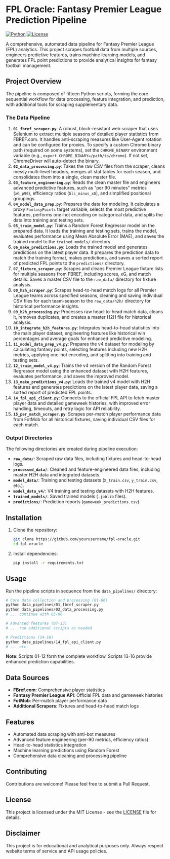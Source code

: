 # FPL Oracle: Fantasy Premier League Prediction Pipeline

[![Python](https://img.shields.io/badge/Python-3.8+-blue.svg)](https://www.python.org/)
[![License](https://img.shields.io/badge/License-MIT-green.svg)](LICENSE)

A comprehensive, automated data pipeline for Fantasy Premier League (FPL) analytics. This project scrapes football data from multiple sources, engineers predictive features, trains machine learning models, and generates FPL point predictions to provide analytical insights for fantasy football management.

## Project Overview

The pipeline is composed of fifteen Python scripts, forming the core sequential workflow for data processing, feature integration, and prediction, with additional tools for scraping supplementary data.

### The Data Pipeline

1.  **`01_fbref_scraper.py`**: A robust, block-resistant web scraper that uses Selenium to extract multiple seasons of detailed player statistics from FBREF.com. It handles anti-scraping measures like User-Agent rotation and can be configured for proxies. To specify a custom Chrome binary path (required on some systems), set the `CHROME_BINARY` environment variable (e.g., `export CHROME_BINARY=/path/to/chrome`). If not set, ChromeDriver will auto-detect the binary.
2.  **`02_data_processing.py`**: Takes the raw CSV files from the scraper, cleans messy multi-level headers, merges all stat tables for each season, and consolidates them into a single, clean master file.
3.  **`03_feature_engineering.py`**: Reads the clean master file and engineers advanced predictive features, such as "per 90 minutes" metrics (`xG_p90`), efficiency ratios (`Gls_minus_xG`), and simplified positional groupings.
4.  **`04_model_data_prep.py`**: Prepares the data for modeling. It calculates a proxy `FantasyPoints` target variable, selects the most predictive features, performs one-hot encoding on categorical data, and splits the data into training and testing sets.
5.  **`05_train_model.py`**: Trains a Random Forest Regressor model on the prepared data. It loads the training and testing sets, trains the model, evaluates performance using Mean Absolute Error (MAE), and saves the trained model to the `trained_models/` directory.
6.  **`06_make_predictions.py`**: Loads the trained model and generates predictions on the latest player data. It prepares the prediction data to match the training format, makes predictions, and saves a sorted report of predicted FPL points to the `predictions/` directory.
7.  **`07_fixture_scraper.py`**: Scrapes and cleans Premier League fixture lists for multiple seasons from FBREF, including scores, xG, and match details. Saves a master CSV file to the `raw_data/` directory for fixture analysis.
8.  **`08_h2h_scraper.py`**: Scrapes head-to-head match logs for all Premier League teams across specified seasons, cleaning and saving individual CSV files for each team-season to the `raw_data/h2h/` directory for historical performance insights.
9.  **`09_h2h_processing.py`**: Processes raw head-to-head match data, cleans it, removes duplicates, and creates a master H2H file for historical analysis.
10. **`10_integrate_h2h_features.py`**: Integrates head-to-head statistics into the main player dataset, engineering features like historical win percentages and average goals for enhanced predictive modeling.
11. **`11_model_data_prep_v4.py`**: Prepares the v4 dataset for modeling by calculating fantasy points, selecting features including new H2H metrics, applying one-hot encoding, and splitting into training and testing sets.
12. **`12_train_model_v4.py`**: Trains the v4 version of the Random Forest Regressor model using the enhanced dataset with H2H features, evaluates performance, and saves the improved model.
13. **`13_make_predictions_v4.py`**: Loads the trained v4 model with H2H features and generates predictions on the latest player data, saving a sorted report of predicted FPL points.
14. **`14_fpl_api_client.py`**: Connects to the official FPL API to fetch master player data and detailed gameweek histories, with improved error handling, timeouts, and retry logic for API reliability.
15. **`15_per_match_scraper.py`**: Scrapes per-match player performance data from FotMob for all historical fixtures, saving individual CSV files for each match.

### Output Directories
The following directories are created during pipeline execution:
- **`raw_data/`**: Scraped raw data files, including fixtures and head-to-head logs.
- **`processed_data/`**: Cleaned and feature-engineered data files, including master H2H data and integrated datasets.
- **`model_data/`**: Training and testing datasets (`X_train.csv`, `y_train.csv`, etc.).
- **`model_data_v4/`**: V4 training and testing datasets with H2H features.
- **`trained_models/`**: Saved trained models (`.joblib` files).
- **`predictions/`**: Prediction reports (`gameweek_predictions.csv`).

## Installation

1. Clone the repository:
   ```bash
   git clone https://github.com/yourusername/fpl-oracle.git
   cd fpl-oracle
   ```

2. Install dependencies:
   ```bash
   pip install -r requirements.txt
   ```

## Usage

Run the pipeline scripts in sequence from the `data_pipelines/` directory:

```bash
# Core data collection and processing (01-06)
python data_pipelines/01_fbref_scraper.py
python data_pipelines/02_data_processing.py
# ... continue with 03-06

# Advanced features (07-13)
# ... run additional scripts as needed

# Predictions (14-16)
python data_pipelines/14_fpl_api_client.py
# ... etc.
```

**Note**: Scripts 01-12 form the complete workflow. Scripts 13-16 provide enhanced prediction capabilities.

## Data Sources

- **FBref.com**: Comprehensive player statistics
- **Fantasy Premier League API**: Official FPL data and gameweek histories
- **FotMob**: Per-match player performance data
- **Additional Scrapers**: Fixtures and head-to-head match logs

## Features

- Automated data scraping with anti-bot measures
- Advanced feature engineering (per-90 metrics, efficiency ratios)
- Head-to-head statistics integration
- Machine learning predictions using Random Forest
- Comprehensive data cleaning and processing pipeline

## Contributing

Contributions are welcome! Please feel free to submit a Pull Request.

## License

This project is licensed under the MIT License - see the [LICENSE](LICENSE) file for details.

## Disclaimer

This project is for educational and analytical purposes only. Always respect website terms of service and API usage policies.